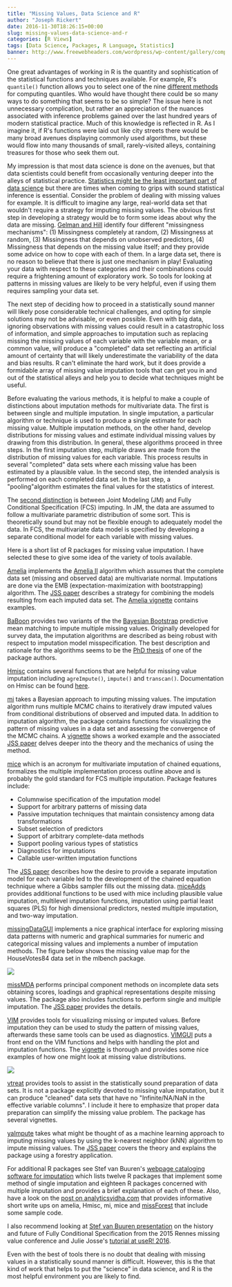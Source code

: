 ```yaml
---
title: "Missing Values, Data Science and R"
author: "Joseph Rickert"
date: 2016-11-30T18:26:15+00:00
slug: missing-values-data-science-and-r
categories: [R Views]
tags: [Data Science, Packages, R Language, Statistics]
banner: http://www.freewebheaders.com/wordpress/wp-content/gallery/computer/computer-choice-concept-technology-web-header.jpg
---
```


One great advantages of working in R is the quantity and sophistication of the statistical functions and techniques available. For example, R's `quantile()` function allows you to select one of the nine [different methods](https://www.amherst.edu/media/view/129116/original/Sample+Quantiles.pdf) for computing quantiles. Who would have thought there could be so many ways to do something that seems to be so simple? The issue here is not unnecessary complication, but rather an appreciation of the nuances associated with inference problems gained over the last hundred years of modern statistical practice. Much of this knowledge is reflected in R. As I imagine it, if R's functions were laid out like city streets there would be many broad avenues displaying commonly used algorithms, but these would flow into many thousands of small, rarely-visited alleys, containing treasures for those who seek them out.

My impression is that most data science is done on the avenues, but that data scientists could benefit from occasionally venturing deeper into the alleys of statistical practice. [Statistics might be the least important part of data science](http://andrewgelman.com/2013/11/14/statistics-least-important-part-data-science/) but there are times when coming to grips with sound statistical inference is essential. Consider the problem of dealing with missing values for example. It is difficult to imagine any large, real-world data set that wouldn't require a strategy for imputing missing values. The obvious first step in developing a strategy would be to form some ideas about why the data are missing. [Gelman and Hill](http://www.stat.columbia.edu/~gelman/arm/missing.pdf) identify four different "missingness mechanisms": (1) Missingness completely at random, (2) Missingness at random, (3) Missingness that depends on unobserved predictors, (4) Missingness that depends on the missing value itself; and they provide some advice on how to cope with each of them. In a large data set, there is no reason to believe that there is just one mechanism in play! Evaluating your data with respect to these categories and their combinations could require a frightening amount of exploratory work. So tools for looking at patterns in missing values are likely to be very helpful, even if using them requires sampling your data set.

The next step of deciding how to proceed in a statistically sound manner will likely pose considerable technical challenges, and opting for simple solutions may not be advisable, or even possible. Even with big data, ignoring observations with missing values could result in a catastrophic loss of information, and simple approaches to imputation such as replacing missing the missing values of each variable with the variable mean, or a common value, will produce a "completed" data set reflecting an artificial amount of certainty that will likely underestimate the variability of the data and bias results. R can't eliminate the hard work, but it does provide a formidable array of missing value imputation tools that can get you in and out of the statistical alleys and help you to decide what techniques might be useful.

Before evaluating the various methods, it is helpful to make a couple of distinctions about imputation methods for multivariate data. The first is between single and multiple imputation. In single imputation, a particular algorithm or technique is used to produce a single estimate for each missing value. Multiple imputation methods, on the other hand, develop distributions for missing values and estimate individual missing values by drawing from this distribution. In general, these algorithms proceed in three steps. In the first imputation step, multiple draws are made from the distribution of missing values for each variable. This process results in several "completed" data sets where each missing value has been estimated by a plausible value. In the second step, the intended analysis is performed on each completed data set. In the last step, a "pooling"algorithm estimates the final values for the statistics of interest.

The [second distinction](http://smm.sagepub.com/content/16/3/219.abstract) is between Joint Modeling (JM) and Fully Conditional Specification (FCS) imputing. In JM, the data are assumed to follow a multivariate parametric distribution of some sort. This is theoretically sound but may not be flexible enough to adequately model the data. In FCS, the multivariate data model is specified by developing a separate conditional model for each variable with missing values.

Here is a short list of R packages for missing value imputation. I have selected these to give some idea of the variety of tools available.

[Amelia](https://mran.revolutionanalytics.com/package/Amelia/) implements the [Amelia II](http://gking.harvard.edu/amelia) algorithm which assumes that the complete data set (missing and observed data) are multivariate normal. Imputations are done via the EMB (expectation-maximization with bootstrapping) algorithm. The [JSS paper](https://www.jstatsoft.org/article/view/v045i07) describes a strategy for combining the models resulting from each imputed data set. The [Amelia vignette](https://mran.revolutionanalytics.com/web/packages/Amelia/vignettes/amelia.pdf) contains examples.

[BaBoon](https://mran.revolutionanalytics.com/package/BaBooN/) provides two variants of the the [Bayesian Bootstrap](https://projecteuclid.org/euclid.aos/1176345338) predictive mean matching to impute multiple missing values. Originally developed for survey data, the imputation algorithms are described as being robust with respect to imputation model misspecification. The best description and rationale for the algorithms seems to be the [PhD thesis](https://opus4.kobv.de/opus4-bamberg/frontdoor/deliver/index/docId/200/file/thesiskollermeinfelderaop.pdf) of one of the package authors.

[Hmisc](https://mran.revolutionanalytics.com/package/Hmisc/) contains several functions that are helpful for missing value imputation including `agreImpute()`, `impute()` and `transcan()`. Documentation on Hmisc can be found [here](http://biostat.mc.vanderbilt.edu/wiki/Main/Hmisc).

[mi](https://mran.revolutionanalytics.com/package/mi/) takes a Bayesian approach to imputing missing values. The imputation algorithm runs multiple MCMC chains to iteratively draw imputed values from conditional distributions of observed and imputed data. In addition to imputation algorithm, the package contains functions for visualizing the pattern of missing values in a data set and assessing the convergence of the MCMC chains. A [vignette](https://mran.revolutionanalytics.com/web/packages/mi/vignettes/mi_vignette.pdf) shows a worked example and the associated [JSS paper](https://www.jstatsoft.org/article/view/v045i02) delves deeper into the theory and the mechanics of using the method.

[mice](https://mran.revolutionanalytics.com/package/mice/) which is an acronym for multivariate imputation of chained equations, formalizes the multiple implementation process outline above and is probably the gold standard for FCS multiple imputation. Package features include:

- Columnwise specification of the imputation model
- Support for arbitrary patterns of missing data
- Passive imputation techniques that maintain consistency among data transformations
- Subset selection of predictors
- Support of arbitrary complete-data methods
- Support pooling various types of statistics
- Diagnostics for imputations
- Callable user-written imputation functions

The [JSS paper](https://www.jstatsoft.org/article/view/v045i03) describes how the desire to provide a separate imputation model for each variable led to the development of the chained equation technique where a Gibbs sampler fills out the missing data. [miceAdds](https://mran.revolutionanalytics.com/package/miceadds/) provides additional functions to be used with mice including plausible value imputation, multilevel imputation functions, imputation using partial least squares (PLS) for high dimensional predictors, nested multiple imputation, and two-way imputation.

[missingDataGUI](https://mran.revolutionanalytics.com/package/MissingDataGUI/) implements a nice graphical interface for exploring missing data patterns with numeric and graphical summaries for numeric and categorical missing values and implements a number of imputation methods. The figure below shows the missing value map for the HouseVotes84 data set in the mlbench package.

![](https://www.rstudio.com/wp-content/uploads/2016/11/missing_values1.png)

[missMDA](https://mran.revolutionanalytics.com/package/missMDA/) performs principal component methods on incomplete data sets obtaining scores, loadings and graphical representations despite missing values. The package also includes functions to perform single and multiple imputation. The [JSS paper](https://www.jstatsoft.org/article/view/v070i01) provides the details.

[VIM](https://mran.revolutionanalytics.com/package/VIM/) provides tools for visualizing missing or imputed values. Before imputation they can be used to study the pattern of missing values, afterwards these same tools can be used as diagnostics. [VIMGUI](https://mran.revolutionanalytics.com/package/VIMGUI/) puts a front end on the VIM functions and helps with handling the plot and imputation functions. The [vignette](https://mran.revolutionanalytics.com/web/packages/VIMGUI/vignettes/VIM-Imputation.pdf) is thorough and provides some nice examples of how one might look at missing value distributions.

![](https://www.rstudio.com/wp-content/uploads/2016/11/missing_values2.png)

[vtreat](https://mran.revolutionanalytics.com/package/vtreat/) provides tools to assist in the statistically sound preparation of data sets. It is not a package explicitly devoted to missing value imputation, but it can produce "cleaned" data sets that have no "Infinite/NA/NaN in the effective variable columns". I include it here to emphasize that proper data preparation can simplify the missing value problem. The package has several vignettes.

[yaImpute](https://mran.revolutionanalytics.com/package/yaImpute/) takes what might be thought of as a machine learning approach to imputing missing values by using the k-nearest neighbor (kNN) algorithm to impute missing values. The [JSS paper](https://www.jstatsoft.org/article/view/v023i10) covers the theory and explains the package using a forestry application.

For additional R packages see Stef van Buuren's [webpage cataloging software for imputation](http://stefvanbuuren.nl/mi/software.html) which lists twelve R packages that implement some method of single imputation and eighteen R packages concerned with multiple imputation and provides a brief explanation of each of these. Also, have a look on the [post on analyticsvidha.com](https://www.analyticsvidhya.com/blog/2016/03/tutorial-powerful-packages-imputing-missing-values/) that provides informative short write ups on amelia, Hmisc, mi, mice and [missForest](https://mran.revolutionanalytics.com/package/missForest/) that include some sample code.

I also recommend looking at [Stef van Buuren presentation](http://missdata2015.agrocampus-ouest.fr/infoglueDeliverLive/digitalAssets/79082_Rennes_2015_-_Stef_van_Buuren.pdf) on the history and future of Fully Conditional Specification from the 2015 Rennes missing value conference and Julie Josse's [tutorial at useR! 2016](http://juliejosse.com/?p=96).

Even with the best of tools there is no doubt that dealing with missing values in a statistically sound manner is difficult. However, this is the that kind of work that helps to put the "science" in data science, and R is the most helpful environment you are likely to find.
